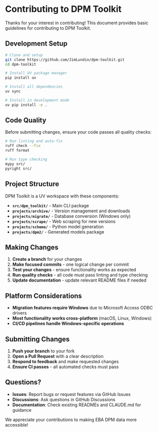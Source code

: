 # Contributing to DPM Toolkit

Thanks for your interest in contributing! This document provides basic guidelines for contributing to DPM Toolkit.

## Development Setup

```bash
# Clone and setup
git clone https://github.com/JimLundin/dpm-toolkit.git
cd dpm-toolkit

# Install UV package manager
pip install uv

# Install all dependencies
uv sync

# Install in development mode
uv pip install -e .
```

## Code Quality

Before submitting changes, ensure your code passes all quality checks:

```bash
# Run linting and auto-fix
ruff check --fix
ruff format

# Run type checking
mypy src/
pyright src/
```

## Project Structure

DPM Toolkit is a UV workspace with these components:

- **`src/dpm_toolkit/`** - Main CLI package
- **`projects/archive/`** - Version management and downloads  
- **`projects/migrate/`** - Database conversion (Windows only)
- **`projects/scrape/`** - Web scraping for new versions
- **`projects/schema/`** - Python model generation
- **`projects/dpm2/`** - Generated models package

## Making Changes

1. **Create a branch** for your changes
2. **Make focused commits** - one logical change per commit
3. **Test your changes** - ensure functionality works as expected
4. **Run quality checks** - all code must pass linting and type checking
5. **Update documentation** - update relevant README files if needed

## Platform Considerations

- **Migration features require Windows** due to Microsoft Access ODBC drivers
- **Most functionality works cross-platform** (macOS, Linux, Windows)
- **CI/CD pipelines handle Windows-specific operations**

## Submitting Changes

1. **Push your branch** to your fork
2. **Open a Pull Request** with a clear description
3. **Respond to feedback** and make requested changes
4. **Ensure CI passes** - all automated checks must pass

## Questions?

- **Issues**: Report bugs or request features via GitHub Issues
- **Discussions**: Ask questions in GitHub Discussions
- **Documentation**: Check existing READMEs and CLAUDE.md for guidance

We appreciate your contributions to making EBA DPM data more accessible!